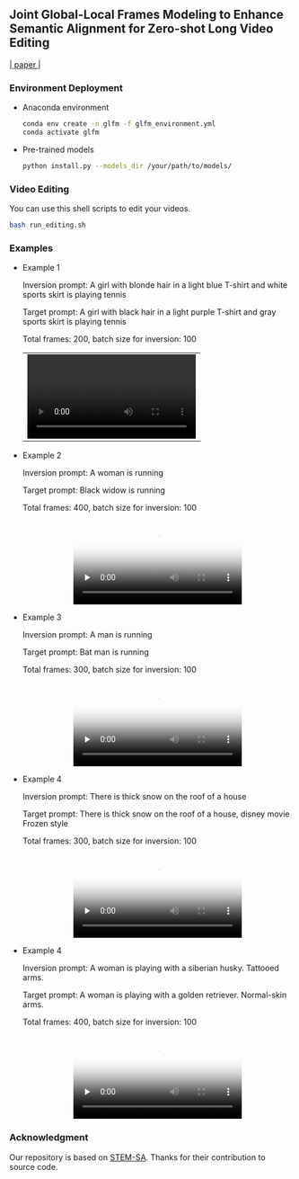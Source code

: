 ## Joint Global-Local Frames Modeling to Enhance Semantic Alignment for Zero-shot Long Video Editing

|[ paper ]()|

### Environment Deployment

+ Anaconda environment
    
    ```bash
    conda env create -n glfm -f glfm_environment.yml
    conda activate glfm 
    ```

+ Pre-trained models
    ```bash
    python install.py --models_dir /your/path/to/models/
    ```
### Video Editing

You can use this shell scripts to edit your videos.
```bash
bash run_editing.sh
```

### Examples

+ Example 1

    Inversion prompt: A girl with blonde hair in a light blue T-shirt and white sports skirt is playing tennis

    Target prompt: A girl with black hair in a light purple T-shirt and gray sports skirt is playing tennis

    Total frames: 200, batch size for inversion: 100

    
    <table class="center">
    <tr>
    <td><video src="https://github.com/MarcYugo/global-local-frames-modeling/blob/main/results/a_girl_play_tennis1_25fps.mp4" autoplay></td>
    </tr>
    </table>
    

+ Example 2

    Inversion prompt: A woman is running

    Target prompt: Black widow is running

    Total frames: 400, batch size for inversion: 100

    <center>
    <video id="video" controls="" preload="none" poster="封面">
    <source id="mp4" src="./results/a_woman_running_20fps.mp4" type="video/mp4">
    </video>
    </center>

+ Example 3

    Inversion prompt: A man is running

    Target prompt: Bat man is running

    Total frames: 300, batch size for inversion: 100

    <center>
    <video id="video" controls="" preload="none" poster="封面">
    <source id="mp4" src="./results/a_man_running_25fps.mp4" type="video/mp4">
    </video>
    </center>

+ Example 4

    Inversion prompt: There is thick snow on the roof of a house

    Target prompt: There is thick snow on the roof of a house, disney movie Frozen style

    Total frames: 300, batch size for inversion: 100

    <center>
    <video id="video" controls="" preload="none" poster="封面">
    <source id="mp4" src="./results/snow_house_20fps.mp4" type="video/mp4">
    </video>
    </center>

+ Example 4

    Inversion prompt: A woman is playing with a siberian husky. Tattooed arms.

    Target prompt: A woman is playing with a golden retriever. Normal-skin arms.

    Total frames: 400, batch size for inversion: 100

    <center>
    <video id="video" controls="" preload="none" poster="封面">
    <source id="mp4" src="./results/a_dog_play_20fps.mp4" type="video/mp4">
    </video>
    </center>

### Acknowledgment

Our repository is based on [STEM-SA](https://github.com/STEM-Inv/stem-inv). Thanks for their contribution to source code.
